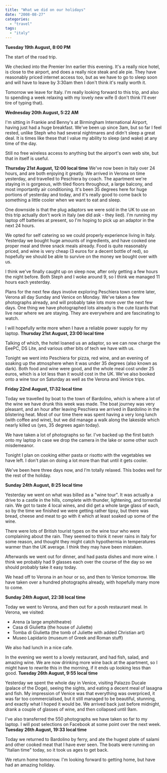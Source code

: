 ```yaml
---
title: "What we did on our holidays"
date: "2008-08-27"
categories: 
  - "travel"
tags: 
  - "italy"
---
```


**Tuesday 19th August, 8:00 PM**

The start of the road trip.

We checked into the Premier Inn earlier this evening. It's a really nice hotel, is close to the airport, and does a really nice steak and ale pie. They have reasonably priced internet access too, but as we have to go to sleep soon and will have to leave by 3:30am then I don't think it's really worth it.

Tomorrow we leave for Italy. I'm really looking forward to this trip, and also to spending a week relaxing with my lovely new wife (I don't think I'll ever tire of typing that).

**Wednesday 20th August, 5:22 AM**

I'm sitting in Frankie and Benny's at Birmingham International Airport, having just had a huge breakfast. We've been up since 3am, but so far I feel rested, unlike Steph who had several nightmares and didn't sleep a great deal. It is times like these that I value my ability to sleep (and wake) at any time of the day.

Still no free wireless access to anything but the airport's own web site, but that in itself is useful.

**Thursday 21st August, 12:00 local time** We've now been in Italy over 24 hours, and are both enjoying it greatly. We arrived in Verona on time yesterday, and travelled to Peschiera by coach. The apartment we're staying in is gorgeous, with tiled floors throughout, a large balcony, and most importantly air conditioning. It's been 35 degrees here for huge portions of yesterday and today, and it's really good to come back to something a little cooler when we want to eat and sleep.

One downside is that the plug adaptors we were sold in the UK to use on this trip actually don't work in Italy (we did ask - they lied). I'm running my laptop off batteries at present, so I'm hoping to pick up an adaptor in the next 24 hours.

We opted for self catering so we could properly experience living in Italy. Yesterday we bought huge amounts of ingredients, and have cooked one proper meal and three snack meals already. Food is quite reasonably priced, and wine is very cheap (3 euros for a decent bottle of red), so hopefully we should be able to survive on the money we bought over with us.

I think we've finally caught up on sleep now, after only getting a few hours the night before. Both Steph and I woke around 9, so I think we managed 11 hours each yesterday.

Plans for the next few days involve exploring Peschiera town centre later, Verona all day Sunday and Venice on Monday. We've taken a few photographs already, and will probably take lots more over the next few days. One thing we have photographed lots already is the cute lizards that live near where we are staying. They are everywhere and are fascinating to watch.

I will hopefully write more when I have a reliable power supply for my laptop. **Thursday 21st August, 23:00 local time**

Talking of which, the hotel loaned us an adaptor, so we can now charge the EeePC, DS Lite, and various other bits of tech we have with us.

Tonight we went into Peschiera for pizza, red wine, and an evening of soaking up the atmosphere when it was under 35 degrees (also known as dark). Both food and wine were good, and the whole meal cost under 25 euros, which is a lot less than it would cost in the UK. We've also booked onto a wine tour on Saturday as well as the Verona and Venice trips.

**Friday 22nd August, 17:32 local time**

Today we travelled by boat to the town of Bardolino, which is where a lot of the wine we have drunk this week was made. The boat journey was very pleasant, and an hour after leaving Peschiera we arrived in Bardolino in the blistering heat. Most of our time there was spent having a very long lunch (with coffee and wine), but we did manage a walk along the lakeside which nearly killed us (yes, 35 degrees again today).

We have taken a lot of photographs so far. I've backed up the first batch onto my laptop in case we drop the camera in the lake or some other such misdemeanor.

Tonight I plan on cooking either pasta or risotto with the vegetables we have left. I don't plan on doing a lot more than that until it gets cooler.

We've been here three days now, and I'm totally relaxed. This bodes well for the rest of the holiday.

**Sunday 24th August, 8:25 local time**

Yesterday we went on what was billed as a "wine tour". It was actually a drive to a castle in the hills, complete with thunder, lightening, and torrential rain. We got to taste 4 local wines, and did get a whole large glass of each, so by the time we finished we were getting rather tipsy, but there was bread, cheese and meat to go with it which at least soaked up some of the wine.

There were lots of British tourist types on the wine tour who were complaining about the rain. They seemed to think it never rains in Italy for some reason, and thought they might catch hypothermia in temperatures warmer than the UK average. I think they may have been mistaken.

Afterwards we went out for dinner, and had pasta dishes and more wine. I think we probably had 9 glasses each over the course of the day so we should probably take it easy today.

We head off to Verona in an hour or so, and then to Venice tomorrow. We have taken over a hundred photographs already, with hopefully many more to come.

**Sunday 24th August, 22:38 local time**

Today we went to Verona, and then out for a posh restaurant meal. In Verona, we visited:

- Arena (a large amphitheatre)
- Casa di Giulietta (the house of Juliette)
- Tomba di Giulietta (the tomb of Juliette with added Christian art)
- Museo Lapidario (museum of Greek and Roman stuff)

We also had lunch in a nice cafe.

In the evening we went to a lovely restaurant, and had fish, salad, and amazing wine. We are now drinking more wine back at the apartment, so I might have to rewrite this in the morning, if it ends up looking less than good. **Tuesday 26th August, 9:55 local time**

Yesterday we spent the whole day in Venice, visiting Palazzo Ducale (palace of the Doge), seeing the sights, and eating a decent meal of lasagna and fish. My impression of Venice was that everything was overpriced, it was far too commercialised, but it still managed to be beautiful, stunning, and exactly what I hoped it would be. We arrived back just before midnight, drank a couple of glasses of wine, and then collapsed until 9am.

I've also transferred the 550 photographs we have taken so far to my laptop. I will post selections on Facebook at some point over the next week. **Tuesday 26th August, 19:33 local time**

Today we returned to Bardolino by ferry, and ate the hugest plate of salami and other cooked meat that I have ever seen. The boats were running on "Italian time" today, so it took us ages to get back.

We return home tomorrow. I'm looking forward to getting home, but have had an amazing holiday.
